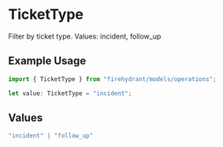 # TicketType

Filter by ticket type. Values: incident, follow_up

## Example Usage

```typescript
import { TicketType } from "firehydrant/models/operations";

let value: TicketType = "incident";
```

## Values

```typescript
"incident" | "follow_up"
```